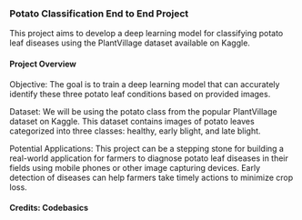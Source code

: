 ### Potato Classification End to End Project
This project aims to develop a deep learning model for classifying potato leaf diseases using the PlantVillage dataset available on Kaggle.

#### Project Overview
Objective: The goal is to train a deep learning model that can accurately identify these three potato leaf conditions based on provided images.

Dataset: We will be using the potato class from the popular PlantVillage dataset on Kaggle. This dataset contains images of potato leaves categorized into three classes: healthy, early blight, and late blight.

Potential Applications: This project can be a stepping stone for building a real-world application for farmers to diagnose potato leaf diseases in their fields using mobile phones or other image capturing devices. Early detection of diseases can help farmers take timely actions to minimize crop loss.

#### Credits: Codebasics 
